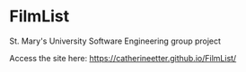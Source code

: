 # FilmList
St. Mary's University Software Engineering group project

Access the site here: https://catherineetter.github.io/FilmList/
